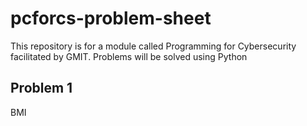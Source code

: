 # pcforcs-problem-sheet
This repository is for a module called Programming for Cybersecurity facilitated by GMIT.
Problems will be solved using Python

## Problem 1 
BMI 
